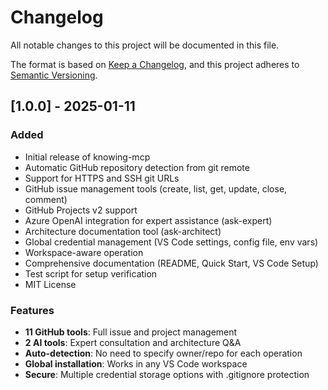 # Changelog

All notable changes to this project will be documented in this file.

The format is based on [Keep a Changelog](https://keepachangelog.com/en/1.0.0/),
and this project adheres to [Semantic Versioning](https://semver.org/spec/v2.0.0.html).

## [1.0.0] - 2025-01-11

### Added
- Initial release of knowing-mcp
- Automatic GitHub repository detection from git remote
- Support for HTTPS and SSH git URLs
- GitHub issue management tools (create, list, get, update, close, comment)
- GitHub Projects v2 support
- Azure OpenAI integration for expert assistance (ask-expert)
- Architecture documentation tool (ask-architect)
- Global credential management (VS Code settings, config file, env vars)
- Workspace-aware operation
- Comprehensive documentation (README, Quick Start, VS Code Setup)
- Test script for setup verification
- MIT License

### Features
- **11 GitHub tools**: Full issue and project management
- **2 AI tools**: Expert consultation and architecture Q&A
- **Auto-detection**: No need to specify owner/repo for each operation
- **Global installation**: Works in any VS Code workspace
- **Secure**: Multiple credential storage options with .gitignore protection
